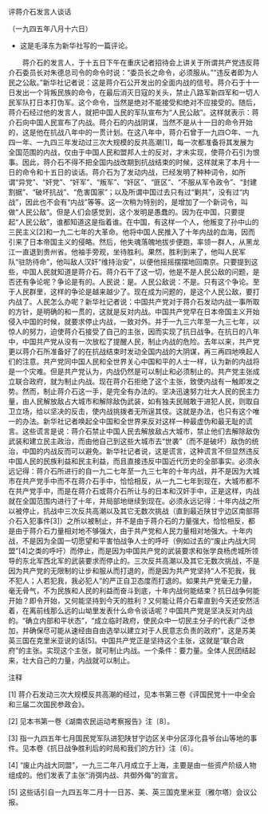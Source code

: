 评蒋介石发言人谈话

（一九四五年八月十六日）

* 这是毛泽东为新华社写的一篇评论。



　　蒋介石的发言人，于十五日下午在重庆记者招待会上讲关于所谓共产党违反蒋介石委员长对朱德总司令的命令时说：“委员长之命令，必须服从。”“违反者即为人民之公敌。”新华社记者说：这是蒋介石公开发出的全面内战的信号。蒋介石于十一日发出一个背叛民族的命令，在最后消灭日寇的关头，禁止八路军新四军和一切人民军队打日本打伪军。这个命令，当然是绝对不能接受和绝对不应接受的。随后，蒋介石经过他的发言人，就把中国人民的军队宣布为“人民公敌”。这样就表示：蒋介石向中国人民宣布了内战。蒋介石的内战阴谋，当然不是从十一日的命令开始的，这是他在抗战八年中的一贯计划。在这八年中，蒋介石曾于一九四○年、一九四一年、一九四三年发动过三次大规模的反共高潮[1]，每一次都准备将其发展为全国范围的内战，仅由于中国人民和盟邦人士的反对，才未实现，使蒋介石引为恨事。因此，蒋介石不得不把全国内战改期到抗战结束的时候，这样就来了本月十一日的命令和十五日的谈话。蒋介石为了发动内战，已经发明了种种词令，如所谓“异党”、“奸党”、“奸军”、“叛军”、“奸区”、“匪区”、“不服从军令政令”、“封建割据”、“破坏抗战”、“危害国家”；以及所谓中国过去只有过“剿共”，没有过“内战”，因此也不会有“内战”等等。这一次稍为特别的，是增加了一个新词令，叫做“人民公敌”。但是人们会感觉到，这个发明是愚蠢的。因为在中国，只要提起“人民公敌”，谁都知道这是指着谁。在中国，有这样一个人，他叛变了孙中山的三民主义[2]和一九二七年的大革命。他将中国人民推入了十年内战的血海，因而引来了日本帝国主义的侵略。然后，他失魂落魄地拔步便跑，率领一群人，从黑龙江一直退到贵州省。他袖手旁观，坐待胜利。果然，胜利到来了，他叫人民军队“驻防待命”，他叫敌人汉奸“维持治安”，以便他摇摇摆摆地回南京。只要提到这些，中国人民就知道是蒋介石。蒋介石干了这一切，他是不是人民公敌的问题，是否还有争论呢？争论是有的。人民说：是。人民公敌说：不是。只有这个争论。至于人民群里，这样的争论是越来越少了。现在成为问题的，是这个人民公敌，要打内战了。人民怎么办呢？新华社记者说：中国共产党对于蒋介石发动内战一事所取的方针，是明确的和一贯的，这就是反对内战。中国共产党早在日本帝国主义开始侵入中国的时候，就要求停止内战，一致对外。并于一九三六年至一九三七年，以惊人的努力，迫使蒋介石接受了自己的主张，因而实现了抗日战争。在抗日的八年中，中国共产党从没有一次放松了提醒人民，制止内战的危险。去年以来，共产党更以蒋介石所准备好了的在抗战结束时发动全国内战的大阴谋，再三再四地唤起人们的注意。共产党同中国人民和全世界关心中国和平的人士一样，认为新的内战将是一个灾难。但是共产党认为，内战仍然是可以制止和必须制止的。共产党主张成立联合政府，就为制止内战。现在蒋介石拒绝了这个主张，致使内战有一触即发之势。然而，制止蒋介石这一手，是完全有办法的。坚决迅速努力壮大人民的民主力量，由人民解放敌占大城市和解除敌伪武装，如有独夫民贼敢于进犯人民，则取自卫立场，给以坚决的反击，使内战挑拨者无所逞其伎。这就是办法，也只有这个唯一的办法。新华社记者唤起全中国和全世界来反对这样一种最虚伪和最无耻的谎言。这些谎言是说：蒋介石禁止中国人民去解放敌占大城市，禁止他们去解除敌伪武装和建立民主政治，而由他自己到这些大城市去“世袭”（而不是破坏）敌伪的统治，中国的内战反而可以避免。新华社记者说，这是谎言，这种谎言不但显然违反中国人民的民族利益和民主利益，而且直接违反中国近代历史的全部事实。必须永远记得：蒋介石所进行的自一九二七年至一九三七年的十年内战，并不是因为大城市在共产党手中而不在蒋介石手中，恰恰相反，从一九二七年到现在，大城市都不在共产党手中，而是在蒋介石或蒋介石所让与的日本和汉奸手中，正是这样，内战就在全国范围内进行了十年，并局部地继续到现在。必须永远记得：十年内战之所以被停止，抗战中三次反共高潮以及其它无数次挑战（直到最近陕甘宁边区南部蒋介石入犯事件[3]）之所以被制止，并不是由于蒋介石的力量强大，恰恰相反，都是由于蒋介石力量相对地不够强大，由于共产党和人民力量相对地强大。十年内战，不是因为全国一切愿望和平害怕战争人士的呼吁（例如过去的“废止内战大同盟”[4]之类的呼吁）而停止，而是因为中国共产党的武装要求和张学良杨虎城所领导的东北军西北军的武装要求而停止的。三次反共高潮以及其它无数次挑战，不是因为共产党的无限制的让步和服从而打退的，而是因为共产党坚持“人不犯我，我不犯人；人若犯我，我必犯人”的严正自卫态度而打退的。如果共产党毫无力量，毫无骨气，不为民族和人民的利益而奋斗到底，十年内战何能结束？抗日战争何能开始？即令开始，又何能坚持到今天的胜利？又何能让蒋介石辈直到今天还安然活着，在离前线那么远的山坳里发表什么命令谈话呢？中国共产党是坚决反对内战的。“确立内部和平状态”，“成立临时政府，使民众中一切民主分子的代表广泛参加，并确保尽可能从速经由自由选举以建立对于人民意志负责的政府”，这是苏美英三国在克里米亚说的话[5]。中国共产党正是坚持这个主张，这就是“联合政府”的主张。实现这个主张，就可制止内战。一个条件：要力量。全体人民团结起来，壮大自己的力量，内战就可以制止。


注释

[1] 蒋介石发动三次大规模反共高潮的经过，见本书第三卷《评国民党十一中全会和三届二次国民参政会》。

[2] 见本书第一卷《湖南农民运动考察报告》注〔8〕。

[3] 指一九四五年七月国民党军队进犯陕甘宁边区关中分区淳化县爷台山等地的事件。见本卷《抗日战争胜利后的时局和我们的方针》注〔6〕。

[4] “废止内战大同盟”，一九三二年八月成立于上海，主要是由一些资产阶级人物组成的。他们发表了主张“消弭内战、共御外侮”的宣言。

[5] 这些话引自一九四五年二月十一日苏、美、英三国克里米亚（雅尔塔）会议公报。
